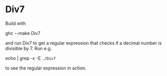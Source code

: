 Div7
====

Build with

   ghc --make Div7

and run Div7 to get a regular expression that checks if a decimal number is divisible by 7.
Run e.g.

   echo <number> | grep -x -E `./Div7`

to see the regular expression in action.
